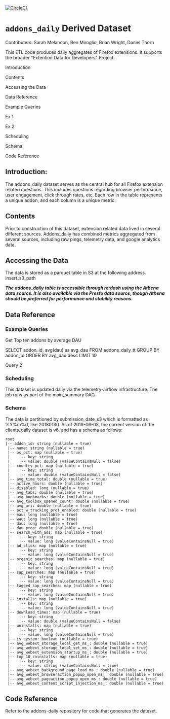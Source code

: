 [![CircleCI](https://circleci.com/gh/mozilla/addons_daily.svg?style=svg)](https://circleci.com/gh/mozilla/addons_daily)

# `addons_daily` Derived Dataset
Contributers: Sarah Melancon, Ben Miroglio, Brian Wright, Daniel Thorn

This ETL code produces daily aggregates of Firefox extensions. It supports the broader "Extention Data for Developers" Project.

Introduction

Contents

Accessing the Data

Data Reference

Example Queries

Ex 1

Ex 2

Scheduling

Schema

Code Reference


## Introduction:

The addons_daily dataset serves as the central hub for all Firefox extension related questions. This includes questions regarding browser performance, user engagement, click through rates, etc. Each row in the table represents a unique addon, and each column is a unique metric.

## Contents
Prior to construction of this dataset, extension related data lived in several different sources. Addons_daily has combined metrics aggregated from several sources, including raw pings, telemetry data, and google analytics data.

## Accessing the Data
The data is stored as a parquet table in S3 at the following address.
insert_s3_path

***The addons_daily table is accessible through re:dash using the Athena data source. It is also available via the Presto data source, though Athena should be preferred for performance and stability reasons.***

## Data Reference

### Example Queries

Get Top ten addons by average DAU


  SELECT addon_id, avg(dau) as avg_dau
  FROM addons_daily_tt
  GROUP BY addon_id
  ORDER BY avg_dau desc
  LIMIT 10


Query 2

### Scheduling

This dataset is updated daily via the telemetry-airflow infrastructure. The job runs as part of the main_summary DAG.

### Schema

The data is partitioned by submission_date_s3 which is formatted as %Y%m%d, like 20180130.
As of 2019-06-03, the current version of the clients_daily dataset is v6, and has a schema as follows:

```
root
|-- addon_id: string (nullable = true)
 |-- name: string (nullable = true)
 |-- os_pct: map (nullable = true)
 |    |-- key: string
 |    |-- value: double (valueContainsNull = false)
 |-- country_pct: map (nullable = true)
 |    |-- key: string
 |    |-- value: double (valueContainsNull = false)
 |-- avg_time_total: double (nullable = true)
 |-- active_hours: double (nullable = true)
 |-- disabled: long (nullable = true)
 |-- avg_tabs: double (nullable = true)
 |-- avg_bookmarks: double (nullable = true)
 |-- avg_toolbox_opened_count: double (nullable = true)
 |-- avg_uri: double (nullable = true)
 |-- pct_w_tracking_prot_enabled: double (nullable = true)
 |-- mau: long (nullable = true)
 |-- wau: long (nullable = true)
 |-- dau: long (nullable = true)
 |-- dau_prop: double (nullable = true)
 |-- search_with_ads: map (nullable = true)
 |    |-- key: string
 |    |-- value: long (valueContainsNull = true)
 |-- ad_click: map (nullable = true)
 |    |-- key: string
 |    |-- value: long (valueContainsNull = true)
 |-- organic_searches: map (nullable = true)
 |    |-- key: string
 |    |-- value: long (valueContainsNull = true)
 |-- sap_searches: map (nullable = true)
 |    |-- key: string
 |    |-- value: long (valueContainsNull = true)
 |-- tagged_sap_searches: map (nullable = true)
 |    |-- key: string
 |    |-- value: long (valueContainsNull = true)
 |-- installs: map (nullable = true)
 |    |-- key: string
 |    |-- value: long (valueContainsNull = true)
 |-- download_times: map (nullable = true)
 |    |-- key: string
 |    |-- value: double (valueContainsNull = false)
 |-- uninstalls: map (nullable = true)
 |    |-- key: string
 |    |-- value: long (valueContainsNull = true)
 |-- is_system: boolean (nullable = true)
 |-- avg_webext_storage_local_get_ms_: double (nullable = true)
 |-- avg_webext_storage_local_set_ms_: double (nullable = true)
 |-- avg_webext_extension_startup_ms_: double (nullable = true)
 |-- top_10_coinstalls: map (nullable = true)
 |    |-- key: string
 |    |-- value: string (valueContainsNull = true)
 |-- avg_webext_background_page_load_ms_: double (nullable = true)
 |-- avg_webext_browseraction_popup_open_ms_: double (nullable = true)
 |-- avg_webext_pageaction_popup_open_ms_: double (nullable = true)
 |-- avg_webext_content_script_injection_ms_: double (nullable = true)
```

## Code Reference
Refer to the addons-daily repository for code that generates the dataset.


